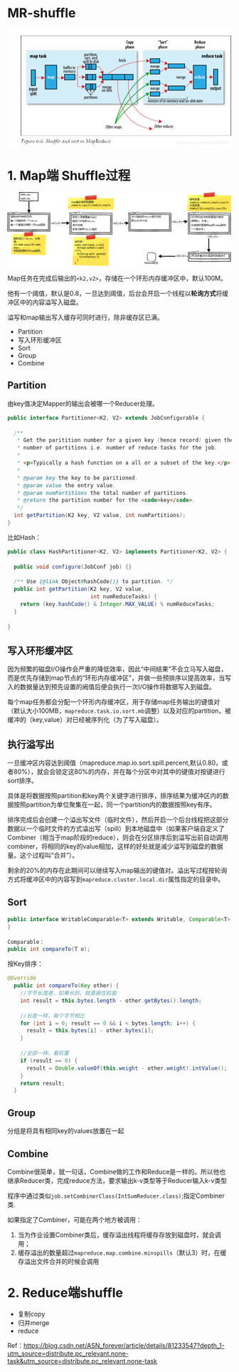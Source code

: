 # MR-shuffle

![](/assets/MPShuffle.png)


# 1. Map端 Shuffle过程

![](/assets/MPShuffle2.png)

Map任务在完成后输出的`<k2,v2>`，存储在一个环形内存缓冲区中，默认100M。

他有一个阈值，默认是0.8，一旦达到阈值，后台会开启一个线程以**轮询方式**将缓冲区中的内容溢写入磁盘。

溢写和map输出写入缓存可同时进行，除非缓存区已满。

* Partition
* 写入环形缓冲区
* Sort
* Group
* Combine

## Partition

由key值决定Mapper的输出会被哪一个Reducer处理。

```java
public interface Partitioner<K2, V2> extends JobConfigurable {
  
  /** 
   * Get the paritition number for a given key (hence record) given the total 
   * number of partitions i.e. number of reduce-tasks for the job.
   *   
   * <p>Typically a hash function on a all or a subset of the key.</p>
   *
   * @param key the key to be paritioned.
   * @param value the entry value.
   * @param numPartitions the total number of partitions.
   * @return the partition number for the <code>key</code>.
   */
  int getPartition(K2 key, V2 value, int numPartitions);
}
```

比如Hash：

```java
public class HashPartitioner<K2, V2> implements Partitioner<K2, V2> {

  public void configure(JobConf job) {}

  /** Use {@link Object#hashCode()} to partition. */
  public int getPartition(K2 key, V2 value,
                          int numReduceTasks) {
    return (key.hashCode() & Integer.MAX_VALUE) % numReduceTasks;
  }

}
```

## 写入环形缓冲区

因为频繁的磁盘I/O操作会严重的降低效率，因此“中间结果”不会立马写入磁盘，而是优先存储到map节点的“环形内存缓冲区”，并做一些预排序以提高效率，当写入的数据量达到预先设置的阙值后便会执行一次I/O操作将数据写入到磁盘。

每个map任务都会分配一个环形内存缓冲区，用于存储map任务输出的键值对（默认大小100MB，`mapreduce.task.io.sort.mb`调整）以及对应的partition，被缓冲的（key,value）对已经被序列化（为了写入磁盘）。

## 执行溢写出

一旦缓冲区内容达到阈值（mapreduce.map.io.sort.spill.percent,默认0.80，或者80%），就会会锁定这80%的内存，并在每个分区中对其中的键值对按键进行sort排序。

具体是将数据按照partition和key两个关键字进行排序，排序结果为缓冲区内的数据按照partition为单位聚集在一起，同一个partition内的数据按照key有序。

排序完成后会创建一个溢出写文件（临时文件），然后开启一个后台线程把这部分数据以一个临时文件的方式溢出写（spill）到本地磁盘中（如果客户端自定义了Combiner（相当于map阶段的reduce），则会在分区排序后到溢写出前自动调用combiner，将相同的key的value相加，这样的好处就是减少溢写到磁盘的数据量。这个过程叫“合并”）。

剩余的20%的内存在此期间可以继续写入map输出的键值对。溢出写过程按轮询方式将缓冲区中的内容写到`mapreduce.cluster.local.dir`属性指定的目录中。


## Sort

```java
public interface WritableComparable<T> extends Writable, Comparable<T> {
}

Comparable：
public int compareTo(T o);
```

按Key排序：

```java
@Override
  public int compareTo(Key other) {
    //字节长度差，如果长的，就直接在前面
    int result = this.bytes.length - other.getBytes().length;
    
    //长度一样，每个字节相比
    for (int i = 0; result == 0 && i < bytes.length; i++) {
      result = this.bytes[i] - other.bytes[i];
    }
    
    //全部一样，看权重
    if (result == 0) {
      result = Double.valueOf(this.weight - other.weight).intValue();
    }
    return result;
  }
```

## Group

分组是将具有相同key的values放置在一起

## Combine

Combine很简单，就一句话，Combine做的工作和Reduce是一样的。所以他也继承Reducer类，完成reduce方法，要求输出k-v类型等于Reducer输入k-v类型

程序中通过类似`job.setCombinerClass(IntSumReducer.class)`;指定Combiner类.

如果指定了Combiner，可能在两个地方被调用： 

1. 当为作业设置Combiner类后，缓存溢出线程将缓存存放到磁盘时，就会调用； 
2. 缓存溢出的数量超过`mapreduce.map.combine.minspills`（默认3）时，在缓存溢出文件合并的时候会调用

# 2. Reduce端shuffle

* 复制copy
* 归并merge
* reduce

Ref：https://blog.csdn.net/ASN_forever/article/details/81233547?depth_1-utm_source=distribute.pc_relevant.none-task&utm_source=distribute.pc_relevant.none-task

